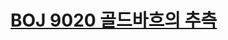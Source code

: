 # [BOJ 9020 골드바흐의 추측](https://www.acmicpc.net/problem/9020)
<!--tags: eratosthenes, math, number theory, primality test-->
